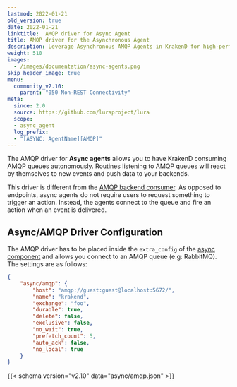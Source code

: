 ```yaml
---
lastmod: 2022-01-21
old_version: true
date: 2022-01-21
linktitle:  AMQP driver for Async Agent
title: AMQP driver for the Asynchronous Agent
description: Leverage Asynchronous AMQP Agents in KrakenD for high-performance messaging and event-driven architectures
weight: 510
images:
  - /images/documentation/async-agents.png
skip_header_image: true
menu:
  community_v2.10:
    parent: "050 Non-REST Connectivity"
meta:
  since: 2.0
  source: https://github.com/luraproject/lura
  scope:
  - async_agent
  log_prefix:
  - "[ASYNC: AgentName][AMQP]"
---
```

The AMQP driver for **Async agents** allows you to have KrakenD consuming AMQP queues autonomously. Routines listening to AMQP queues will react by themselves to new events and push data to your backends.

This driver is different from the [AMQP backend consumer](/docs/v2.10/backends/amqp-consumer/). As opposed to endpoints, async agents do not require users to request something to trigger an action. Instead, the agents connect to the queue and fire an action when an event is delivered.

## Async/AMQP Driver Configuration
The AMQP driver has to be placed inside the `extra_config` of the [async component](/docs/v2.10/async/) and allows you connect to an AMQP queue (e.g: RabbitMQ). The settings are as follows:

```json
{
    "async/amqp": {
        "host": "amqp://guest:guest@localhost:5672/",
        "name": "krakend",
        "exchange": "foo",
        "durable": true,
        "delete": false,
        "exclusive": false,
        "no_wait": true,
        "prefetch_count": 5,
        "auto_ack": false,
        "no_local": true
    }
}
```

{{< schema version="v2.10" data="async/amqp.json" >}}

